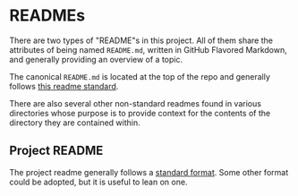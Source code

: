 # READMEs

There are two types of "README"s in this project. All of them share the attributes of being named `README.md`, written in GitHub Flavored Markdown, and generally providing an overview of a topic.
 
The canonical `README.md` is located at the top of the repo and generally follows [this readme standard](https://github.com/RichardLitt/standard-readme/blob/master/spec.md).

There are also several other non-standard readmes found in various directories whose purpose is to provide context for the contents of the directory they are contained within.

## Project README

The project readme generally follows a [standard format](https://github.com/RichardLitt/standard-readme/blob/master/spec.md). Some other format could be adopted, but it is useful to lean on one.

